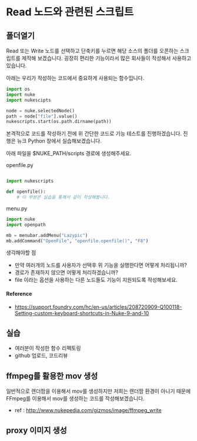 # Read 노드와 관련된 스크립트

## 폴더열기
Read 또는 Write 노드를 선택하고 단축키를 누르면 해당 소스의 폴더를 오픈하는 스크립트를 제작해 보겠습니다.
굉장히 편리한 기능이라서 많은 회사들이 작성해서 사용하고 있습니다.

아래는 우리가 작성하는 코드에서 중요하게 사용되는 함수입니다.

```python
import os
import nuke
import nukescipts

node = nuke.selectedNode()
path = node["file"].value()
nukescripts.start(os.path.dirname(path))
```

본격적으로 코드를 작성하기 전에 위 간단한 코드로 기능 테스트를 진행하겠습니다.
진행은 뉴크 Python 창에서 실습해보겠습니다.


아래 파일을 $NUKE_PATH/scripts 경로에 생성해주세요.

openfile.py
```python

import nukescripts

def openfile():
    # 이 부분은 실습을 통해서 같이 작성해봅니다.
```

menu.py
```python
import nuke
import openpath

mb = menubar.addMenu("Lazypic")
mb.addCommand("OpenFile", "openfile.openfile()", "F8")
```

생각해야할 점
- 만약 여러개의 노드를 사용자가 선택후 위 기능을 실행한다면 어떻게 처리됩니까?
- 경로가 존재하지 않으면 어떻게 처리하겠습니까?
- file 이라는 옵션을 사용하는 다른 노드들도 기능이 지원되도록 작성해보세요.


#### Reference
- https://support.foundry.com/hc/en-us/articles/208720909-Q100118-Setting-custom-keyboard-shortcuts-in-Nuke-9-and-10

## 실습
- 여러분이 작성한 함수 리펙토링
- github 업로드, 코드리뷰

## ffmpeg를 활용한 mov 생성
일반적으로 렌더팜을 이용해서 mov를 생성하지만 저희는 렌더팜 환경이 아니기 때문에 FFmpeg를 이용해서 mov를 생성하는 코드를 작성해보겠습니다.

- ref : http://www.nukepedia.com/gizmos/image/ffmpeg_write

## proxy 이미지 생성
